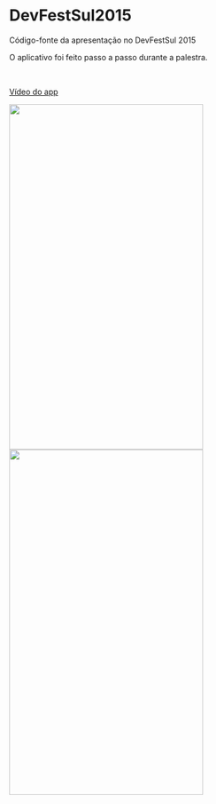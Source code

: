 # DevFestSul2015
Código-fonte da apresentação no DevFestSul 2015

O aplicativo foi feito passo a passo durante a palestra.

<br>

<a href="https://www.youtube.com/watch?v=BCaktw7E_l0">Vídeo do app</a>


<img width="350" height="622" src="https://raw.githubusercontent.com/rlecheta/DevFestSul2015/master/Planetas-Lista.png" />
<img width="350" height="622" src="https://raw.githubusercontent.com/rlecheta/DevFestSul2015/master/Planeta-Detalhe.png" />


